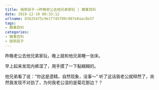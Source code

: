 ```yaml
---
title: 搞笑段子->昨晚老公去他兄弟家玩 | 糗事百科
date: 2019-12-10 00:33:12
urlname: 03625475c9e1f745f09c987e0aac8e37
tags: 
- 糗事百科
categories:
- 糗事百科
- 搞笑段子
---
```

昨晚老公去他兄弟家玩，晚上就和他兄弟睡一张床。

早上起来发现内裤湿了，用手摸了一下黏糊糊的。

他兄弟看了说：“你这是遗精，自然现象，没事～” 听了这话我老公就释然了，突然我发现不对劲了，为何我老公湿的是菊花那边？？


